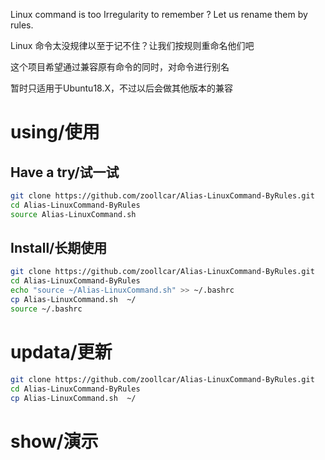 Linux command is too Irregularity to remember ? Let us rename them by rules.

Linux 命令太没规律以至于记不住？让我们按规则重命名他们吧

这个项目希望通过兼容原有命令的同时，对命令进行别名

暂时只适用于Ubuntu18.X，不过以后会做其他版本的兼容

# using/使用
## Have a try/试一试
```bash
git clone https://github.com/zoollcar/Alias-LinuxCommand-ByRules.git
cd Alias-LinuxCommand-ByRules
source Alias-LinuxCommand.sh
```

## Install/长期使用
```bash
git clone https://github.com/zoollcar/Alias-LinuxCommand-ByRules.git
cd Alias-LinuxCommand-ByRules
echo "source ~/Alias-LinuxCommand.sh" >> ~/.bashrc
cp Alias-LinuxCommand.sh  ~/
source ~/.bashrc
```

# updata/更新
```bash
git clone https://github.com/zoollcar/Alias-LinuxCommand-ByRules.git
cd Alias-LinuxCommand-ByRules
cp Alias-LinuxCommand.sh  ~/
```

# show/演示
